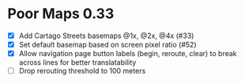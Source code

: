 Poor Maps 0.33
==============

* [x] Add Cartago Streets basemaps @1x, @2x, @4x (#33)
* [x] Set default basemap based on screen pixel ratio (#52)
* [x] Allow navigation page button labels (begin, reroute, clear) to
      break across lines for better translatability
* [ ] Drop rerouting threshold to 100 meters
